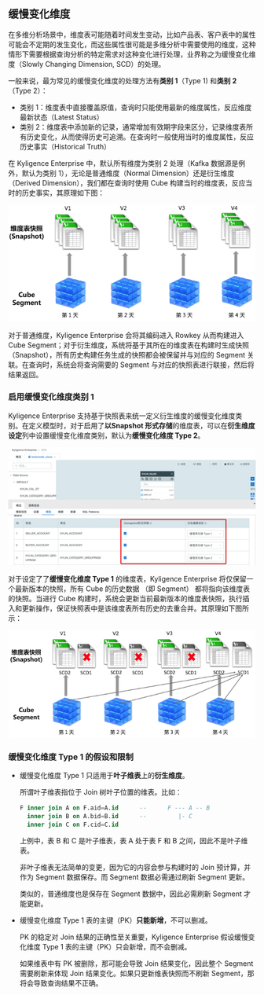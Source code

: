 ## 缓慢变化维度

在多维分析场景中，维度表可能随着时间发生变动，比如产品表、客户表中的属性可能会不定期的发生变化，而这些属性很可能是多维分析中需要使用的维度，这种情形下需要根据查询分析的特定需求对这种变化进行处理，业界称之为缓慢变化维度（Slowly Changing Dimension, SCD）的处理。

一般来说，最为常见的缓慢变化维度的处理方法有**类别 1**（Type 1) 和**类别 2**（Type 2）：

- 类别 1：维度表中直接覆盖原值，查询时只能使用最新的维度属性，反应维度最新状态（Latest Status）
- 类别 2：维度表中添加新的记录，通常增加有效期字段来区分，记录维度表所有历史变化，从而使得历史可追溯。在查询时一般使用当时的维度属性，反应历史事实（Historical Truth）

在 Kyligence Enterprise 中，默认所有维度为类别 2 处理（Kafka 数据源是例外，默认为类别 1），无论是普通维度（Normal Dimension）还是衍生维度（Derived Dimension），我们都在查询时使用 Cube 构建当时的维度表，反应当时的历史事实，其原理如下图：

![Kyligence Enterprise 默认SCD2](images/model_SCD2_cn.png)

对于普通维度，Kyligence Enterprise 会将其编码进入 Rowkey 从而构建进入 Cube Segment；对于衍生维度，系统将基于其所在的维度表在构建时生成快照（Snapshot），所有历史构建任务生成的快照都会被保留并与对应的 Segment 关联。在查询时，系统会将查询需要的 Segment 与对应的快照表进行联接，然后将结果返回。



### 启用缓慢变化维度类别 1

Kyligence Enterprise 支持基于快照表来统一定义衍生维度的缓慢变化维度类别。在定义模型时，对于启用了**以Snapshot 形式存储**的维度表，可以在**衍生维度设定**列中设置缓慢变化维度类别，默认为**缓慢变化维度 Type 2**。

![SCD 类别设置](images/model_SCD_setting_cn.png)

对于设定了了**缓慢变化维度 Type 1** 的维度表，Kyligence Enterprise 将仅保留一个最新版本的快照，所有 Cube 的历史数据 （即 Segment） 都将指向该维度表的快照。当进行 Cube 构建时，系统会更新当前最新版本的维度表快照，执行插入和更新操作，保证快照表中是该维度表所有历史的去重合并。其原理如下图所示：

![SCD 类别1](images/model_SCD1_cn.png)



### 缓慢变化维度 Type 1 的假设和限制

- 缓慢变化维度 Type 1 只适用于**叶子维表**上的**衍生维度**。

  所谓叶子维表指位于 Join 树叶子位置的维表。比如：

  ```sql
  F inner join A on F.aid=A.id      --      F --- A -- B
    inner join B on A.bid=B.id      --         |- C
    inner join C on F.cid=C.id
  ```

  上例中，表 B 和 C 是叶子维表，表 A 处于表 F 和 B 之间，因此不是叶子维表。

  非叶子维表无法简单的变更，因为它的内容会参与构建时的 Join 预计算，并作为 Segment 数据保存。而 Segment 数据必需通过刷新 Segment 更新。

  类似的，普通维度也是保存在 Segment 数据中，因此必需刷新 Segment 才能更新。

- 缓慢变化维度 Type 1 表的主键（PK）**只能新增**，不可以删减。

  PK 的稳定对 Join 结果的正确性至关重要，Kyligence Enterprise 假设缓慢变化维度 Type 1 表的主键（PK）只会新增，而不会删减。

  如果维表中有 PK 被删除，那可能会导致 Join 结果变化，因此整个 Segment 需要刷新来体现 Join 结果变化。如果只更新维表快照而不刷新 Segment，那将会导致查询结果不正确。

  